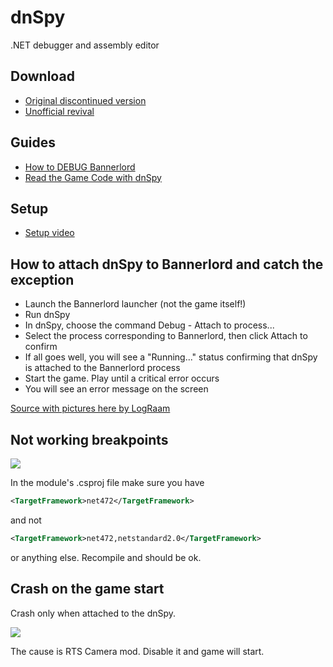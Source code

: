 # dnSpy

.NET debugger and assembly editor

## Download

* [Original discontinued version](https://github.com/dnSpy/dnSpy/releases)
* [Unofficial revival](https://github.com/dnSpyEx/dnSpy/releases)

## Guides

* [How to DEBUG Bannerlord](https://www.nexusmods.com/mountandblade2bannerlord/mods/2667)
* [Read the Game Code with dnSpy](https://www.youtube.com/watch?v=SUBcBx9WWgA&list=PLzebdAxJeltRwfJ8jzsNolgHkRvLjoCRC&index=8)


## Setup

* [Setup video](https://youtu.be/SUBcBx9WWgA?list=PLzebdAxJeltRwfJ8jzsNolgHkRvLjoCRC)


## How to attach dnSpy to Bannerlord and catch the exception

* Launch the Bannerlord launcher (not the game itself!)
* Run dnSpy
* In dnSpy, choose the command Debug - Attach to process...
* Select the process corresponding to Bannerlord, then click Attach to confirm
* If all goes well, you will see a "Running..." status confirming that dnSpy is attached to the Bannerlord process
* Start the game. Play until a critical error occurs
* You will see an error message on the screen

[Source with pictures here by LogRaam](https://www.nexusmods.com/mountandblade2bannerlord/mods/2667)


## Not working breakpoints

![](/pics/2402181413.png)

In the module's .csproj file make sure you have

``` xml
<TargetFramework>net472</TargetFramework>
```

and not

``` xml
<TargetFramework>net472,netstandard2.0</TargetFramework>
```

or anything else. Recompile and should be ok.


## Crash on the game start

Crash only when attached to the dnSpy.

![](/pics/2403121926.png)

The cause is RTS Camera mod. Disable it and game will start.